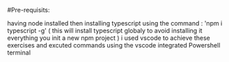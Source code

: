 #Pre-requisits:

having node installed
then installing typescript using the command : 'npm i typescript -g' ( this will install typescript globaly to avoid installing it everything you init a new npm project )
i used vscode to achieve these exercises and excuted commands using the vscode integrated Powershell terminal
